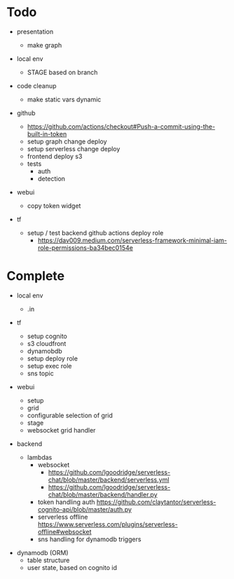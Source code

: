 # Todo

-   presentation

    -   make graph

-   local env

    -   STAGE based on branch

-   code cleanup

    -   make static vars dynamic

-   github

    -   https://github.com/actions/checkout#Push-a-commit-using-the-built-in-token
    -   setup graph change deploy
    -   setup serverless change deploy
    -   frontend deploy s3
    -   tests
        -   auth
        -   detection

-   webui

    -   copy token widget

-   tf
    -   setup / test backend github actions deploy role
        -   https://dav009.medium.com/serverless-framework-minimal-iam-role-permissions-ba34bec0154e

# Complete

-   local env

    -   .in

-   tf

    -   setup cognito
    -   s3 cloudfront
    -   dynamobdb
    -   setup deploy role
    -   setup exec role
    -   sns topic

-   webui

    -   setup
    -   grid
    -   configurable selection of grid
    -   stage
    -   websocket grid handler

-   backend
    -   lambdas
        -   websocket
            -   https://github.com/lgoodridge/serverless-chat/blob/master/backend/serverless.yml
            -   https://github.com/lgoodridge/serverless-chat/blob/master/backend/handler.py
        -   token handling auth https://github.com/claytantor/serverless-cognito-api/blob/master/auth.py
        -   serverless offline https://www.serverless.com/plugins/serverless-offline#websocket
        -   sns handling for dynamodb triggers

*   dynamodb (ORM)
    -   table structure
    -   user state, based on cognito id
